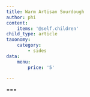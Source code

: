```yaml
---
title: Warm Artisan Sourdough
author: phi
content:
    items: '@self.children'
child_type: article
taxonomy:
    category:
        - sides
data:
    menu:
        price: '5'

---
```




===
